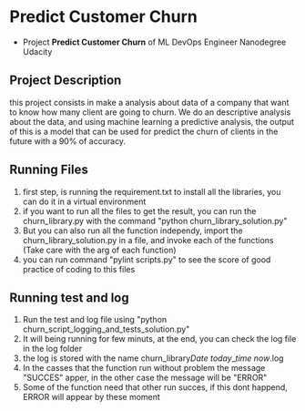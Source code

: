 # Predict Customer Churn

- Project **Predict Customer Churn** of ML DevOps Engineer Nanodegree Udacity

## Project Description
this project consists in make a analysis about data of a company that want to know how many client are going to churn. 
We do an descriptive analysis about the data, and using machine learning a predictive analysis, the output of this is a 
model that can be used for predict the churn of clients in the future with a 90% of accuracy.


## Running Files
1. first step, is running the requirement.txt to install all the libraries, you can do it in a virtual environment
2. if you want to run all the files to get the result, you can run the churn_library.py with the command "python churn_library_solution.py"
3. But you can also run all the function independy, import the churn_library_solution.py in a file, and invoke each of the functions (Take care with the arg of each function)
4. you can run command "pylint scripts.py" to see the score of good practice of coding to this files


## Running test and log
1. Run the test and log file using "python churn_script_logging_and_tests_solution.py"
2. It will being running for few minuts, at the end, you can check the log file in the log folder
3. the log is stored with the name churn_library*Date today*_*time now*.log
4. In the casses that the function run without problem the message "SUCCES" apper, in the other case the message will be "ERROR"
5. Some of the function need that other run succes, if this dont happend, ERROR will appear by these moment
